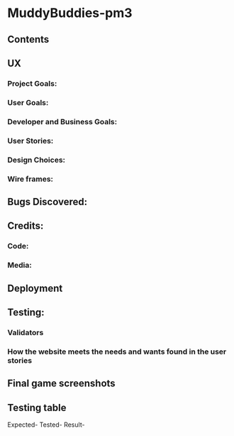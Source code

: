 # MuddyBuddies-pm3
## Contents
## UX
 ### Project Goals:
 ### User Goals:
 ### Developer and Business Goals:
 ### User Stories:
 ### Design Choices:
 ### Wire frames:

## Bugs Discovered:
## Credits:
 ### Code:
 ### Media:

## Deployment
## Testing:
 ### Validators
 ### How the website meets the needs and wants found in the user stories

## Final game screenshots
## Testing table
 Expected-
 Tested-
 Result-

